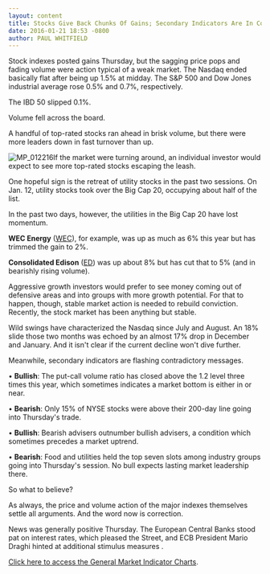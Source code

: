 ```yaml
---
layout: content
title: Stocks Give Back Chunks Of Gains; Secondary Indicators Are In Conflict
date: 2016-01-21 18:53 -0800
author: PAUL WHITFIELD
---
```






Stock indexes posted gains Thursday, but the sagging price pops and fading volume were action typical of a weak market. The Nasdaq ended basically flat after being up 1.5% at midday. The S&P 500 and Dow Jones industrial average rose 0.5% and 0.7%, respectively.


The IBD 50 slipped 0.1%.


Volume fell across the board.


A handful of top-rated stocks ran ahead in brisk volume, but there were more leaders down in fast turnover than up.


![MP_012216](http://ibdcmsprod10/wp-content/uploads/2016/01/MP_012216.png)If the market were turning around, an individual investor would expect to see more top-rated stocks escaping the leash.


One hopeful sign is the retreat of utility stocks in the past two sessions. On Jan. 12, utility stocks took over the Big Cap 20, occupying about half of the list.


In the past two days, however, the utilities in the Big Cap 20 have lost momentum.


**WEC Energy** ([WEC](https://research.investors.com/quote.aspx?symbol=WEC)), for example, was up as much as 6% this year but has trimmed the gain to 2%.


**Consolidated Edison** ([ED](https://research.investors.com/quote.aspx?symbol=ED)) was up about 8% but has cut that to 5% (and in bearishly rising volume).


Aggressive growth investors would prefer to see money coming out of defensive areas and into groups with more growth potential. For that to happen, though, stable market action is needed to rebuild conviction. Recently, the stock market has been anything but stable.


Wild swings have characterized the Nasdaq since July and August. An 18% slide those two months was echoed by an almost 17% drop in December and January. And it isn't clear if the current decline won't dive further.


Meanwhile, secondary indicators are flashing contradictory messages.


• **Bullish**: The put-call volume ratio has closed above the 1.2 level three times this year, which sometimes indicates a market bottom is either in or near.


• **Bearish**: Only 15% of NYSE stocks were above their 200-day line going into Thursday's trade.


• **Bullish**: Bearish advisers outnumber bullish advisers, a condition which sometimes precedes a market uptrend.


• **Bearish**: Food and utilities held the top seven slots among industry groups going into Thursday's session. No bull expects lasting market leadership there.


So what to believe?


As always, the price and volume action of the major indexes themselves settle all arguments. And the word now is correction.


News was generally positive Thursday. The European Central Banks stood pat on interest rates, which pleased the Street, and ECB President Mario Draghi hinted at additional stimulus measures .


[Click here to access the General Market Indicator Charts](https://www.investors.com/pdf/GMI_012216.pdf).




